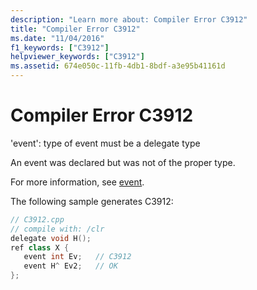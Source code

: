 ```yaml
---
description: "Learn more about: Compiler Error C3912"
title: "Compiler Error C3912"
ms.date: "11/04/2016"
f1_keywords: ["C3912"]
helpviewer_keywords: ["C3912"]
ms.assetid: 674e050c-11fb-4db1-8bdf-a3e95b41161d
---
```

# Compiler Error C3912

'event': type of event must be a delegate type

An event was declared but was not of the proper type.

For more information, see [event](../../extensions/event-cpp-component-extensions.md).

The following sample generates C3912:

```cpp
// C3912.cpp
// compile with: /clr
delegate void H();
ref class X {
   event int Ev;   // C3912
   event H^ Ev2;   // OK
};
```
